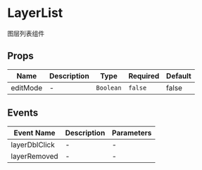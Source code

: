 # LayerList

图层列表组件

## Props

<!-- @vuese:LayerList:props:start -->
|Name|Description|Type|Required|Default|
|---|---|---|---|---|
|editMode|-|`Boolean`|`false`|false|

<!-- @vuese:LayerList:props:end -->


## Events

<!-- @vuese:LayerList:events:start -->
|Event Name|Description|Parameters|
|---|---|---|
|layerDblClick|-|-|
|layerRemoved|-|-|

<!-- @vuese:LayerList:events:end -->


